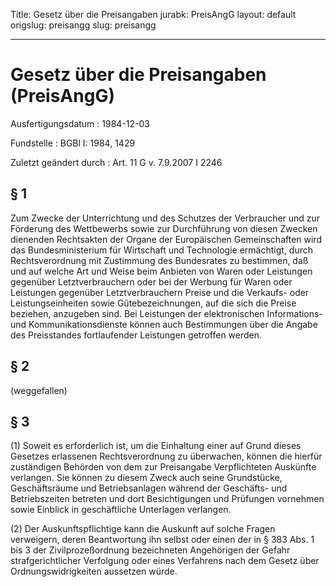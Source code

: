 Title: Gesetz über die Preisangaben
jurabk: PreisAngG
layout: default
origslug: preisangg
slug: preisangg

---

# Gesetz über die Preisangaben (PreisAngG)

Ausfertigungsdatum
:   1984-12-03

Fundstelle
:   BGBl I: 1984, 1429

Zuletzt geändert durch
:   Art. 11 G v. 7.9.2007 I 2246


## § 1

Zum Zwecke der Unterrichtung und des Schutzes der Verbraucher und zur
Förderung des Wettbewerbs sowie zur Durchführung von diesen Zwecken
dienenden Rechtsakten der Organe der Europäischen Gemeinschaften wird
das Bundesministerium für Wirtschaft und Technologie ermächtigt, durch
Rechtsverordnung mit Zustimmung des Bundesrates zu bestimmen, daß und
auf welche Art und Weise beim Anbieten von Waren oder Leistungen
gegenüber Letztverbrauchern oder bei der Werbung für Waren oder
Leistungen gegenüber Letztverbrauchern Preise und die Verkaufs- oder
Leistungseinheiten sowie Gütebezeichnungen, auf die sich die Preise
beziehen, anzugeben sind. Bei Leistungen der elektronischen
Informations- und Kommunikationsdienste können auch Bestimmungen über
die Angabe des Preisstandes fortlaufender Leistungen getroffen werden.


## § 2

(weggefallen)


## § 3

(1) Soweit es erforderlich ist, um die Einhaltung einer auf Grund
dieses Gesetzes erlassenen Rechtsverordnung zu überwachen, können die
hierfür zuständigen Behörden von dem zur Preisangabe Verpflichteten
Auskünfte verlangen. Sie können zu diesem Zweck auch seine
Grundstücke, Geschäftsräume und Betriebsanlagen während der Geschäfts-
und Betriebszeiten betreten und dort Besichtigungen und Prüfungen
vornehmen sowie Einblick in geschäftliche Unterlagen verlangen.

(2) Der Auskunftspflichtige kann die Auskunft auf solche Fragen
verweigern, deren Beantwortung ihn selbst oder einen der in § 383 Abs.
1 bis 3 der Zivilprozeßordnung bezeichneten Angehörigen der Gefahr
strafgerichtlicher Verfolgung oder eines Verfahrens nach dem Gesetz
über Ordnungswidrigkeiten aussetzen würde.

